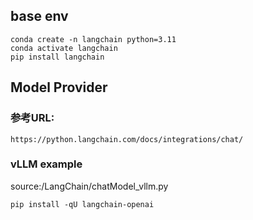 ## base env
```
conda create -n langchain python=3.11
conda activate langchain
pip install langchain

```
## Model Provider
### 参考URL:
```
https://python.langchain.com/docs/integrations/chat/
```
### vLLM example  
source:/LangChain/chatModel_vllm.py
```
pip install -qU langchain-openai
```